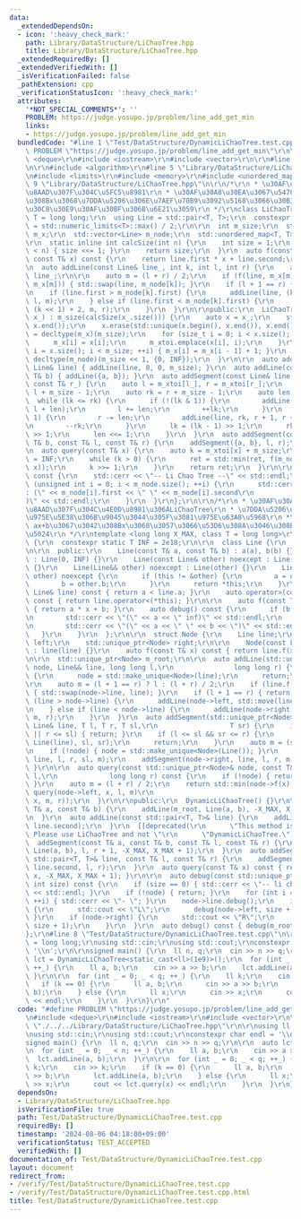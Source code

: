 ```yaml
---
data:
  _extendedDependsOn:
  - icon: ':heavy_check_mark:'
    path: Library/DataStructure/LiChaoTree.hpp
    title: Library/DataStructure/LiChaoTree.hpp
  _extendedRequiredBy: []
  _extendedVerifiedWith: []
  _isVerificationFailed: false
  _pathExtension: cpp
  _verificationStatusIcon: ':heavy_check_mark:'
  attributes:
    '*NOT_SPECIAL_COMMENTS*': ''
    PROBLEM: https://judge.yosupo.jp/problem/line_add_get_min
    links:
    - https://judge.yosupo.jp/problem/line_add_get_min
  bundledCode: "#line 1 \"Test/DataStructure/DynamicLiChaoTree.test.cpp\"\n#define\
    \ PROBLEM \"https://judge.yosupo.jp/problem/line_add_get_min\"\r\n\r\n#include\
    \ <deque>\r\n#include <iostream>\r\n#include <vector>\r\n\r\n#line 2 \"Library/DataStructure/LiChaoTree.hpp\"\
    \n\r\n#include <algorithm>\r\n#line 5 \"Library/DataStructure/LiChaoTree.hpp\"\
    \n#include <limits>\r\n#include <memory>\r\n#include <unordered_map>\r\n#line\
    \ 9 \"Library/DataStructure/LiChaoTree.hpp\"\n\r\n/*\r\n * \u30AF\u30A8\u30EA\u5148\
    \u8AAD\u307F\u304C\u5FC5\u8981\r\n * \u30AF\u30A8\u30EA\u3067\u547C\u3070\u308C\
    \u308Bx\u3068\u7DDA\u5206\u306E\u7AEF\u70B9\u3092\u5168\u3066\u30B3\u30F3\u30B9\
    \u30C8\u30E9\u30AF\u30BF\u306B\u6E21\u3059\r\n */\r\nclass LiChaoTree {\r\n  using\
    \ T = long long;\r\n  using Line = std::pair<T, T>;\r\n  constexpr static T INF\
    \ = std::numeric_limits<T>::max() / 2;\r\n\r\n  int m_size;\r\n  std::vector<T>\
    \ m_x;\r\n  std::vector<Line> m_node;\r\n  std::unordered_map<T, T> m_xtoi;\r\n\
    \r\n  static inline int calcSize(int n) {\r\n    int size = 1;\r\n    while (size\
    \ < n) { size <<= 1; }\r\n    return size;\r\n  }\r\n  auto f(const Line& line,\
    \ const T& x) const {\r\n    return line.first * x + line.second;\r\n  }\r\n\r\
    \n  auto addLine(const Line& line_, int k, int l, int r) {\r\n    auto line =\
    \ line_;\r\n\r\n    auto m = (l + r) / 2;\r\n    if (f(line, m_x[m]) < f(m_node[k],\
    \ m_x[m])) { std::swap(line, m_node[k]); }\r\n    if (l + 1 == r) { return; }\r\
    \n    if (line.first > m_node[k].first) {\r\n      addLine(line, (k << 1) + 1,\
    \ l, m);\r\n    } else if (line.first < m_node[k].first) {\r\n      addLine(line,\
    \ (k << 1) + 2, m, r);\r\n    }\r\n  }\r\n\r\npublic:\r\n  LiChaoTree(const std::vector<T>&\
    \ x_) : m_size(calcSize(x_.size())) {\r\n    auto x = x_;\r\n    std::sort(x.begin(),\
    \ x.end());\r\n    x.erase(std::unique(x.begin(), x.end()), x.end());\r\n    m_x\
    \ = decltype(m_x)(m_size);\r\n    for (size_t i = 0; i < x.size(); ++i) {\r\n\
    \      m_x[i] = x[i];\r\n      m_xtoi.emplace(x[i], i);\r\n    }\r\n    for (size_t\
    \ i = x.size(); i < m_size; ++i) { m_x[i] = m_x[i - 1] + 1; }\r\n    m_node =\
    \ decltype(m_node)(m_size << 1, {0, INF});\r\n  }\r\n\r\n  auto addLine(const\
    \ Line& line) { addLine(line, 0, 0, m_size); }\r\n  auto addLine(const T& a, const\
    \ T& b) { addLine({a, b}); }\r\n  auto addSegment(const Line& line, const T& l_,\
    \ const T& r_) {\r\n    auto l = m_xtoi[l_], r = m_xtoi[r_];\r\n    auto lk =\
    \ l + m_size - 1;\r\n    auto rk = r + m_size - 1;\r\n    auto len = 1;\r\n  \
    \  while (lk <= rk) {\r\n      if (!(lk & 1)) {\r\n        addLine(line, lk, l,\
    \ l + len);\r\n        l += len;\r\n        ++lk;\r\n      }\r\n      if (rk &\
    \ 1) {\r\n        r -= len;\r\n        addLine(line, rk, r + 1, r + len + 1);\r\
    \n        --rk;\r\n      }\r\n      lk = (lk - 1) >> 1;\r\n      rk = (rk - 1)\
    \ >> 1;\r\n      len <<= 1;\r\n    }\r\n  }\r\n  auto addSegment(const T& a, const\
    \ T& b, const T& l, const T& r) {\r\n    addSegment({a, b}, l, r);\r\n  }\r\n\r\
    \n  auto query(const T& x) {\r\n    auto k = m_xtoi[x] + m_size;\r\n    auto ret\
    \ = INF;\r\n    while (k > 0) {\r\n      ret = std::min(ret, f(m_node[k - 1],\
    \ x));\r\n      k >>= 1;\r\n    }\r\n    return ret;\r\n  }\r\n\r\n  auto debug()\
    \ const {\r\n    std::cerr << \"-- Li Chao Tree --\" << std::endl;\r\n    for\
    \ (unsigned int i = 0; i < m_node.size(); ++i) {\r\n      std::cerr << i << \"\
    : (\" << m_node[i].first << \" \" << m_node[i].second\r\n                << \"\
    )\" << std::endl;\r\n    }\r\n  }\r\n};\r\n\r\n/*\r\n * \u30AF\u30A8\u30EA\u5148\
    \u8AAD\u307F\u304C\u4E0D\u8981\u306ALiChaoTree\r\n * \u7DDA\u5206\u8FFD\u52A0\u306F\
    \u975E\u5E38\u306B\u9045\u3044\u305F\u3081\u975E\u63A8\u5968\r\n *\r\n * X_MAX:\
    \ ax+b\u3067\u3042\u308Bx\u3068\u3057\u3066\u53D6\u308A\u3046\u308B\u6700\u5927\
    \u5024\r\n */\r\ntemplate <long long X_MAX, class T = long long>\r\nclass DynamicLiChaoTree\
    \ {\r\n  constexpr static T INF = 2e18;\r\n\r\n  class Line {\r\n    T a, b;\r\
    \n\r\n  public:\r\n    Line(const T& a, const T& b) : a(a), b(b) {}\r\n    Line()\
    \ : Line(0, INF) {}\r\n    Line(const Line& other) noexcept : Line(other.a, other.b)\
    \ {}\r\n    Line(Line&& other) noexcept : Line(other) {}\r\n    Line& operator=(Line&&\
    \ other) noexcept {\r\n      if (this != &other) {\r\n        a = other.a;\r\n\
    \        b = other.b;\r\n      }\r\n      return *this;\r\n    }\r\n    auto operator<(const\
    \ Line& line) const { return a < line.a; }\r\n    auto operator>(const Line& line)\
    \ const { return line.operator<(*this); }\r\n\r\n    auto f(const T& x) const\
    \ { return a * x + b; }\r\n    auto debug() const {\r\n      if (b == INF) {\r\
    \n        std::cerr << \"(\" << a << \" inf)\" << std::endl;\r\n      } else {\r\
    \n        std::cerr << \"(\" << a << \" \" << b << \")\" << std::endl;\r\n   \
    \   }\r\n    }\r\n  };\r\n\r\n  struct Node {\r\n    Line line;\r\n    std::unique_ptr<Node>\
    \ left;\r\n    std::unique_ptr<Node> right;\r\n\r\n    Node(const Line& line)\
    \ : line(line) {}\r\n    auto f(const T& x) const { return line.f(x); }\r\n  };\r\
    \n\r\n  std::unique_ptr<Node> m_root;\r\n\r\n  auto addLine(std::unique_ptr<Node>&\
    \ node, Line&& line, long long l,\r\n               long long r) {\r\n    if (!node)\
    \ {\r\n      node = std::make_unique<Node>(line);\r\n      return;\r\n    }\r\n\
    \r\n    auto m = (l + 1 == r) ? l : (l + r) / 2;\r\n    if (line.f(m) < node->f(m))\
    \ { std::swap(node->line, line); }\r\n    if (l + 1 == r) { return; }\r\n    if\
    \ (line > node->line) {\r\n      addLine(node->left, std::move(line), l, m);\r\
    \n    } else if (line < node->line) {\r\n      addLine(node->right, std::move(line),\
    \ m, r);\r\n    }\r\n  }\r\n  auto addSegment(std::unique_ptr<Node>& node, const\
    \ Line& line, T l, T r, T sl,\r\n                  T sr) {\r\n    if (sr <= l\
    \ || r <= sl) { return; }\r\n    if (l <= sl && sr <= r) {\r\n      addLine(node,\
    \ Line(line), sl, sr);\r\n      return;\r\n    }\r\n    auto m = (sl + sr) / 2;\r\
    \n    if (!node) { node = std::make_unique<Node>(Line()); }\r\n    addSegment(node->left,\
    \ line, l, r, sl, m);\r\n    addSegment(node->right, line, l, r, m, sr);\r\n \
    \ }\r\n\r\n  auto query(const std::unique_ptr<Node>& node, const T& x, long long\
    \ l,\r\n             long long r) const {\r\n    if (!node) { return Line().f(x);\
    \ }\r\n    auto m = (l + r) / 2;\r\n    return std::min(node->f(x), (x < m) ?\
    \ query(node->left, x, l, m)\r\n                                        : query(node->right,\
    \ x, m, r));\r\n  }\r\n\r\npublic:\r\n  DynamicLiChaoTree() {}\r\n\r\n  auto addLine(const\
    \ T& a, const T& b) {\r\n    addLine(m_root, Line(a, b), -X_MAX, X_MAX + 1);\r\
    \n  }\r\n  auto addLine(const std::pair<T, T>& line) {\r\n    addLine(line.first,\
    \ line.second);\r\n  }\r\n  [[deprecated(\r\n      \"This method is too slow.\
    \ Please use LiChaoTree and not \"\r\n      \"DynamicLiChaoTree.\")]] auto\r\n\
    \  addSegment(const T& a, const T& b, const T& l, const T& r) {\r\n    addSegment(m_root,\
    \ Line(a, b), l, r + 1, -X_MAX, X_MAX + 1);\r\n  }\r\n  auto addSegment(const\
    \ std::pair<T, T>& line, const T& l, const T& r) {\r\n    addSegment(line.first,\
    \ line.second, l, r);\r\n  }\r\n  auto query(const T& x) const { return query(m_root,\
    \ x, -X_MAX, X_MAX + 1); }\r\n\r\n  auto debug(const std::unique_ptr<Node>& node,\
    \ int size) const {\r\n    if (size == 0) { std::cerr << \"-- li chao tree --\"\
    \ << std::endl; }\r\n    if (!node) { return; }\r\n    for (int i = 0; i < size;\
    \ ++i) { std::cerr << \"- \"; }\r\n    node->line.debug();\r\n    if (node->left)\
    \ {\r\n      std::cout << \"L\";\r\n      debug(node->left, size + 1);\r\n   \
    \ }\r\n    if (node->right) {\r\n      std::cout << \"R\";\r\n      debug(node->right,\
    \ size + 1);\r\n    }\r\n  }\r\n  auto debug() const { debug(m_root, 0); }\r\n\
    };\r\n#line 8 \"Test/DataStructure/DynamicLiChaoTree.test.cpp\"\n\r\nusing ll\
    \ = long long;\r\nusing std::cin;\r\nusing std::cout;\r\nconstexpr char endl =\
    \ '\\n';\r\n\r\nsigned main() {\r\n  ll n, q;\r\n  cin >> n >> q;\r\n\r\n  auto\
    \ lct = DynamicLiChaoTree<static_cast<ll>(1e9)>();\r\n  for (int _ = 0; _ < n;\
    \ ++_) {\r\n    ll a, b;\r\n    cin >> a >> b;\r\n    lct.addLine(a, b);\r\n \
    \ }\r\n\r\n  for (int _ = 0; _ < q; ++_) {\r\n    ll k;\r\n    cin >> k;\r\n \
    \   if (k == 0) {\r\n      ll a, b;\r\n      cin >> a >> b;\r\n      lct.addLine(a,\
    \ b);\r\n    } else {\r\n      ll x;\r\n      cin >> x;\r\n      cout << lct.query(x)\
    \ << endl;\r\n    }\r\n  }\r\n}\r\n"
  code: "#define PROBLEM \"https://judge.yosupo.jp/problem/line_add_get_min\"\r\n\r\
    \n#include <deque>\r\n#include <iostream>\r\n#include <vector>\r\n\r\n#include\
    \ \"./../../Library/DataStructure/LiChaoTree.hpp\"\r\n\r\nusing ll = long long;\r\
    \nusing std::cin;\r\nusing std::cout;\r\nconstexpr char endl = '\\n';\r\n\r\n\
    signed main() {\r\n  ll n, q;\r\n  cin >> n >> q;\r\n\r\n  auto lct = DynamicLiChaoTree<static_cast<ll>(1e9)>();\r\
    \n  for (int _ = 0; _ < n; ++_) {\r\n    ll a, b;\r\n    cin >> a >> b;\r\n  \
    \  lct.addLine(a, b);\r\n  }\r\n\r\n  for (int _ = 0; _ < q; ++_) {\r\n    ll\
    \ k;\r\n    cin >> k;\r\n    if (k == 0) {\r\n      ll a, b;\r\n      cin >> a\
    \ >> b;\r\n      lct.addLine(a, b);\r\n    } else {\r\n      ll x;\r\n      cin\
    \ >> x;\r\n      cout << lct.query(x) << endl;\r\n    }\r\n  }\r\n}\r\n"
  dependsOn:
  - Library/DataStructure/LiChaoTree.hpp
  isVerificationFile: true
  path: Test/DataStructure/DynamicLiChaoTree.test.cpp
  requiredBy: []
  timestamp: '2024-08-06 04:18:00+09:00'
  verificationStatus: TEST_ACCEPTED
  verifiedWith: []
documentation_of: Test/DataStructure/DynamicLiChaoTree.test.cpp
layout: document
redirect_from:
- /verify/Test/DataStructure/DynamicLiChaoTree.test.cpp
- /verify/Test/DataStructure/DynamicLiChaoTree.test.cpp.html
title: Test/DataStructure/DynamicLiChaoTree.test.cpp
---
```

